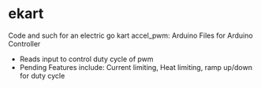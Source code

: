 # ekart
Code and such for an electric go kart
accel_pwm: Arduino Files for Arduino Controller
  - Reads input to control duty cycle of pwm
  - Pending Features include: Current limiting, Heat limiting, ramp up/down for duty cycle
